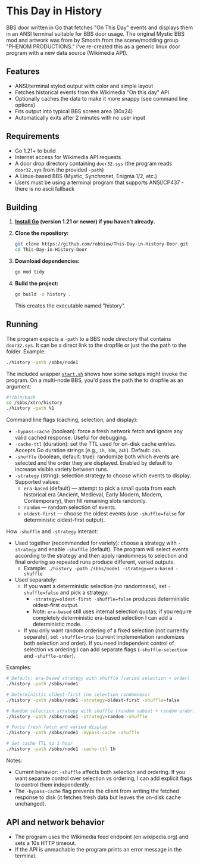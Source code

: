# This Day in History

BBS door written in Go that fetches "On This Day" events and displays them in an ANSI terminal suitable for BBS door usage. The original Mystic BBS mod and artwork was from by Smooth from the scene/modding group "PHENOM PRODUCTIONS." I've re-created this as a generic linux door program with a new data source (Wikimedia API). 

## Features

- ANSI/terminal styled output with color and simple layout
- Fetches historical events from the Wikimedia "On this day" API
- Optionally caches the data to make it more snappy (see command line options)
- Fits output into typical BBS screen area (80x24)
- Automatically exits after 2 minutes with no user input

## Requirements

- Go 1.21+ to build
- Internet access for Wikimedia API requests
- A door drop directory containing `door32.sys` (the program reads `door32.sys` from the provided `-path`)
- A Linux-based BBS (Mystic, Synchronet, Enigma 1/2, etc.)
- Users must be using a terminal program that supports ANSI/CP437 - there is no ascii fallback

## Building

1. **[Install Go](https://go.dev/doc/install) (version 1.21 or newer) if you haven't already.** 

2. **Clone the repository:**
   ```sh
   git clone https://github.com/robbiew/This-Day-in-History-Door.git
   cd This-Day-in-History-Door
   ```
   
3. **Download dependencies:**  
   ```sh
   go mod tidy
   ```

4. **Build the project:**
   ```sh
   go build -o history .
   ```
   This creates the executable named "history".


## Running

The program expects a `-path` to a BBS node directory that contains `door32.sys`. It can be a direct link to the dropfile or just the the path to the folder. Example:

```sh
./history -path /sbbs/node1
```

The included wrapper [`start.sh`](start.sh:1) shows how some setups might invoke the program. On a multi-node BBS, you'd pass the path the to dropfile as an argument:

```sh
#!/bin/bash
cd /sbbs/xtrn/history
./history -path %1
```

Command line flags (caching, selection, and display):

- `-bypass-cache` (boolean): force a fresh network fetch and ignore any valid cached response. Useful for debugging.
- `-cache-ttl` (duration): set the TTL used for on-disk cache entries. Accepts Go duration strings (e.g., `1h`, `30m`, `24h`). Default: `24h`.
- `-shuffle` (boolean, default: true): randomize both which events are selected and the order they are displayed. Enabled by default to increase visible variety between runs.
- `-strategy` (string): selection strategy to choose which events to display. Supported values:
  - `era-based` (default) — attempt to pick a small quota from each historical era (Ancient, Medieval, Early Modern, Modern, Contemporary), then fill remaining slots randomly.
  - `random` — random selection of events.
  - `oldest-first` — choose the oldest events (use `-shuffle=false` for deterministic oldest-first output).

How `-shuffle` and `-strategy` interact:
- Used together (recommended for variety): choose a strategy with `-strategy` and enable `-shuffle` (default). The program will select events according to the strategy and then apply randomness to selection and final ordering so repeated runs produce different, varied outputs.
  - Example: `./history -path /sbbs/node1 -strategy=era-based -shuffle`
- Used separately:
  - If you want a deterministic selection (no randomness), set `-shuffle=false` and pick a strategy:
    - `-strategy=oldest-first -shuffle=false` produces deterministic oldest-first output.
    - Note: `era-based` still uses internal selection quotas; if you require completely deterministic era-based selection I can add a deterministic mode.
  - If you only want random ordering of a fixed selection (not currently separate), set `-shuffle=true` (current implementation randomizes both selection and order). If you need independent control of selection vs ordering I can add separate flags (`-shuffle-selection` and `-shuffle-order`).

Examples:

```sh
# Default: era-based strategy with shuffle (varied selection + order)
./history -path /sbbs/node1

# Deterministic oldest-first (no selection randomness)
./history -path /sbbs/node1 -strategy=oldest-first -shuffle=false

# Random selection strategy with shuffle (random subset + random order)
./history -path /sbbs/node1 -strategy=random -shuffle

# Force fresh fetch and varied display
./history -path /sbbs/node1 -bypass-cache -shuffle

# Set cache TTL to 1 hour
./history -path /sbbs/node1 -cache-ttl 1h
```

Notes:
- Current behavior: `-shuffle` affects both selection and ordering. If you want separate control over selection vs ordering, I can add explicit flags to control them independently.
- The `-bypass-cache` flag prevents the client from writing the fetched response to disk (it fetches fresh data but leaves the on-disk cache unchanged).


## API and network behavior

- The program uses the Wikimedia feed endpoint (en.wikipedia.org) and sets a 10s HTTP timeout.
- If the API is unreachable the program prints an error message in the terminal.
